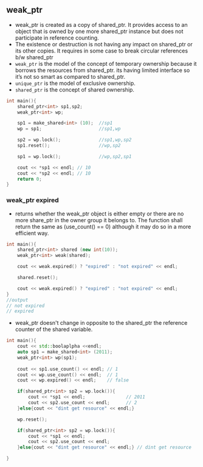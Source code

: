 ## weak_ptr ##
- weak_ptr is created as a copy of shared_ptr. It provides access to an object that is owned by one more shared_ptr instance but does not participate in reference counting.
- The existence or destruction is not having any impact on shared_ptr or its other copies. It requires in some case to break circular references b/w shared_ptr
- `weak_ptr` is the model of the concept of temporary ownership because it borrows the resources from shared_ptr.
its having limited interface so it’s not so smart as compared to shared_ptr.
- `unique_ptr` is the model of exclusive ownership.
- `shared_ptr` is the concept of shared ownership.

```cpp
int main(){
    shared_ptr<int> sp1,sp2;
    weak_ptr<int> wp;

    sp1 = make_shared<int> (10);  //sp1
    wp = sp1;                     //sp1,wp

    sp2 = wp.lock();              //sp1,wp,sp2
    sp1.reset();                  //wp,sp2

    sp1 = wp.lock();              //wp,sp2,sp1

    cout << *sp1 << endl; // 10
    cout << *sp2 << endl; // 10
    return 0;
}
```

### weak_ptr expired ###
- returns whether the weak_ptr object is either empty or there are no more share_ptr in the owner group it belongs to.
The function shall return the same as (use_count() == 0) although it may do so in a more efficient way.

```cpp
int main(){
    shared_ptr<int> shared (new int(10));
    weak_ptr<int> weak(shared);

    cout << weak.expired() ? "expired" : "not expired" << endl;

    shared.reset();

    cout << weak.expired() ? "expired" : "not expired" << endl;
}
//output
// not expired
// expired
```

- weak_ptr doesn't change in opposite to the shared_ptr the reference counter of the shared variable.
```cpp
int main(){
    cout << std::boolaplpha <<endl;
    auto sp1 = make_shared<int> (2011);
    weak_ptr<int> wp(sp1);
    
    cout << sp1.use_count() << endl; // 1
    cout << wp.use_count() << endl;  // 1
    cout << wp.expired() << endl;    // false

    if(shared_ptr<int> sp2 = wp.lock()){
        cout << *sp1 << endl;               // 2011
        cout << sp2.use_count << endl;      // 2
    }else{cout << "dint get resource" << endl;}

    wp.reset();

    if(shared_ptr<int> sp2 = wp.lock()){
        cout << *sp1 << endl;           
        cout << sp2.use_count << endl;
    }else{cout << "dint get resource" << endl;} // dint get resource

}
```
